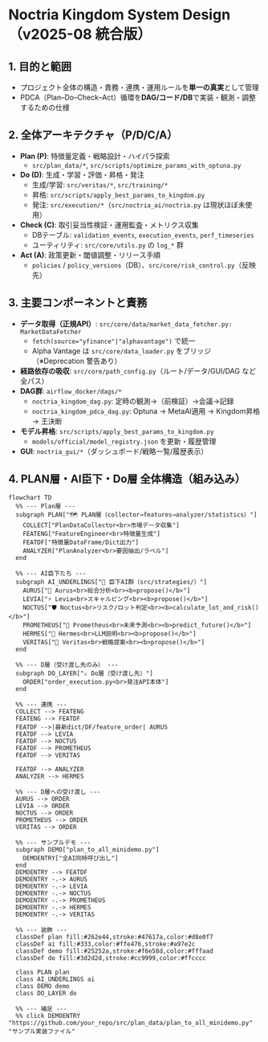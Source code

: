 # Noctria Kingdom System Design（v2025-08 統合版）

## 1. 目的と範囲
- プロジェクト全体の構造・責務・連携・運用ルールを**単一の真実**として管理  
- PDCA（Plan–Do–Check–Act）循環を**DAG/コード/DB**で実装・観測・調整するための仕様

## 2. 全体アーキテクチャ（P/D/C/A）
- **Plan (P)**: 特徴量定義・戦略設計・ハイパラ探索  
  - `src/plan_data/*`, `src/scripts/optimize_params_with_optuna.py`
- **Do (D)**: 生成・学習・評価・昇格・発注  
  - 生成/学習: `src/veritas/*`, `src/training/*`  
  - 昇格: `src/scripts/apply_best_params_to_kingdom.py`  
  - 発注: `src/execution/*`（`src/noctria_ai/noctria.py` は現状ほぼ未使用）
- **Check (C)**: 取引妥当性検証・運用監査・メトリクス収集  
  - DBテーブル: `validation_events`, `execution_events`, `perf_timeseries`  
  - ユーティリティ: `src/core/utils.py` の `log_*` 群
- **Act (A)**: 政策更新・閾値調整・リリース手順  
  - `policies` / `policy_versions`（DB）、`src/core/risk_control.py`（反映先）

## 3. 主要コンポーネントと責務
- **データ取得（正規API）**: `src/core/data/market_data_fetcher.py: MarketDataFetcher`  
  - `fetch(source="yfinance"|"alphavantage")` で統一  
  - Alpha Vantage は `src/core/data_loader.py` をブリッジ（※Deprecation 警告あり）
- **経路依存の吸収**: `src/core/path_config.py`（ルート/データ/GUI/DAG など全パス）  
- **DAG群**: `airflow_docker/dags/*`
  - `noctria_kingdom_dag.py`: 定時の観測→（前検証）→会議→記録
  - `noctria_kingdom_pdca_dag.py`: Optuna → MetaAI適用 → Kingdom昇格 → 王決断
- **モデル昇格**: `src/scripts/apply_best_params_to_kingdom.py`  
  - `models/official/model_registry.json` を更新・履歴管理
- **GUI**: `noctria_gui/*`（ダッシュボード/戦略一覧/履歴表示）

## 4. PLAN層・AI臣下・Do層 全体構造（組み込み）
```mermaid
flowchart TD
  %% --- Plan層 ---
  subgraph PLAN["🗺️ PLAN層（collector→features→analyzer/statistics）"]
    COLLECT["PlanDataCollector<br>市場データ収集"]
    FEATENG["FeatureEngineer<br>特徴量生成"]
    FEATDF["特徴量DataFrame/Dict出力"]
    ANALYZER["PlanAnalyzer<br>要因抽出/ラベル"]
  end

  %% --- AI臣下たち ---
  subgraph AI_UNDERLINGS["🤖 臣下AI群（src/strategies/）"]
    AURUS["🎯 Aurus<br>総合分析<br><b>propose()</b>"]
    LEVIA["⚡ Levia<br>スキャルピング<br><b>propose()</b>"]
    NOCTUS["🛡️ Noctus<br>リスク/ロット判定<br><b>calculate_lot_and_risk()</b>"]
    PROMETHEUS["🔮 Prometheus<br>未来予測<br><b>predict_future()</b>"]
    HERMES["🦉 Hermes<br>LLM説明<br><b>propose()</b>"]
    VERITAS["🧠 Veritas<br>戦略提案<br><b>propose()</b>"]
  end

  %% --- D層（受け渡し先のみ） ---
  subgraph DO_LAYER["⚔️ Do層（受け渡し先）"]
    ORDER["order_execution.py<br>発注API本体"]
  end

  %% --- 連携 ---
  COLLECT --> FEATENG
  FEATENG --> FEATDF
  FEATDF -->|最新dict/DF/feature_order| AURUS
  FEATDF --> LEVIA
  FEATDF --> NOCTUS
  FEATDF --> PROMETHEUS
  FEATDF --> VERITAS

  FEATDF --> ANALYZER
  ANALYZER --> HERMES

  %% --- D層への受け渡し ---
  AURUS --> ORDER
  LEVIA --> ORDER
  NOCTUS --> ORDER
  PROMETHEUS --> ORDER
  VERITAS --> ORDER

  %% --- サンプルデモ ---
  subgraph DEMO["plan_to_all_minidemo.py"]
    DEMOENTRY["全AI同時呼び出し"]
  end
  DEMOENTRY --> FEATDF
  DEMOENTRY -.-> AURUS
  DEMOENTRY -.-> LEVIA
  DEMOENTRY -.-> NOCTUS
  DEMOENTRY -.-> PROMETHEUS
  DEMOENTRY -.-> HERMES
  DEMOENTRY -.-> VERITAS

  %% --- 装飾 ---
  classDef plan fill:#262e44,stroke:#47617a,color:#d8e0f7
  classDef ai fill:#333,color:#ffe476,stroke:#a97e2c
  classDef demo fill:#25252a,stroke:#f6e58d,color:#fffaad
  classDef do fill:#3d2d2d,stroke:#cc9999,color:#ffcccc

  class PLAN plan
  class AI_UNDERLINGS ai
  class DEMO demo
  class DO_LAYER do

  %% --- 補足 ---
  %% click DEMOENTRY "https://github.com/your_repo/src/plan_data/plan_to_all_minidemo.py" "サンプル実装ファイル"

